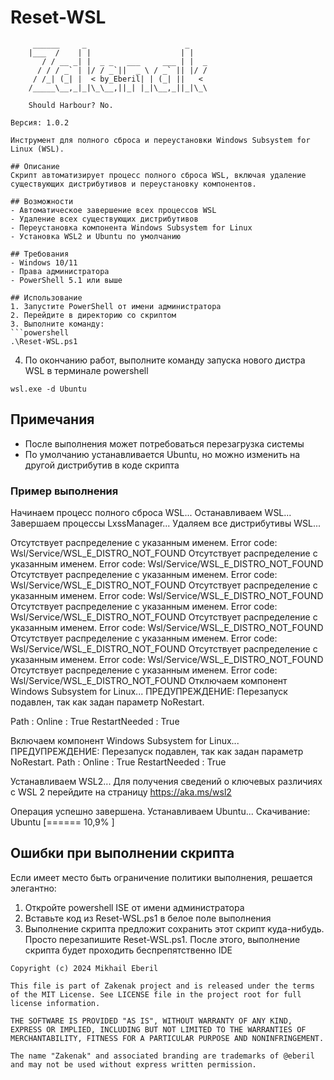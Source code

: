 # Reset-WSL
```ascii
     ______     _                      _    
    |___  /    | |                    | |   
       / / __ _| |  _ _   ___     ___ | |  _
      / / / _` | |/ / _`||  _ \ / _` || |/ /
     / /_| (_| |  < by_Eberil| | (_| ||   < 
    /_____\__,_|_|\_\__,||_| |_|\__,_||_|\_\
  
    Should Harbour?	No.

Версия: 1.0.2

Инструмент для полного сброса и переустановки Windows Subsystem for Linux (WSL).

## Описание
Скрипт автоматизирует процесс полного сброса WSL, включая удаление существующих дистрибутивов и переустановку компонентов.

## Возможности
- Автоматическое завершение всех процессов WSL
- Удаление всех существующих дистрибутивов
- Переустановка компонента Windows Subsystem for Linux
- Установка WSL2 и Ubuntu по умолчанию

## Требования
- Windows 10/11
- Права администратора
- PowerShell 5.1 или выше

## Использование
1. Запустите PowerShell от имени администратора
2. Перейдите в директорию со скриптом
3. Выполните команду: 
```powershell
.\Reset-WSL.ps1 
```
4. По окончанию работ, выполните команду запуска нового дистра WSL в терминале powershell
```
wsl.exe -d Ubuntu
```
## Примечания
- После выполнения может потребоваться перезагрузка системы
- По умолчанию устанавливается Ubuntu, но можно изменить на другой дистрибутив в коде скрипта

### Пример выполнения
Начинаем процесс полного сброса WSL...                                                                                                                                                 Останавливаем WSL...                                                                                                                                                                   
Завершаем процессы LxssManager...
Удаляем все дистрибутивы WSL...

Отсутствует распределение с указанным именем.
Error code: Wsl/Service/WSL_E_DISTRO_NOT_FOUND
Отсутствует распределение с указанным именем.
Error code: Wsl/Service/WSL_E_DISTRO_NOT_FOUND
Отсутствует распределение с указанным именем.
Error code: Wsl/Service/WSL_E_DISTRO_NOT_FOUND
Отсутствует распределение с указанным именем.
Error code: Wsl/Service/WSL_E_DISTRO_NOT_FOUND
Отсутствует распределение с указанным именем.
Error code: Wsl/Service/WSL_E_DISTRO_NOT_FOUND
Отсутствует распределение с указанным именем.
Error code: Wsl/Service/WSL_E_DISTRO_NOT_FOUND
Отсутствует распределение с указанным именем.
Error code: Wsl/Service/WSL_E_DISTRO_NOT_FOUND
Отсутствует распределение с указанным именем.
Error code: Wsl/Service/WSL_E_DISTRO_NOT_FOUND
Отсутствует распределение с указанным именем.
Error code: Wsl/Service/WSL_E_DISTRO_NOT_FOUND
Отключаем компонент Windows Subsystem for Linux...
ПРЕДУПРЕЖДЕНИЕ: Перезапуск подавлен, так как задан параметр NoRestart.


Path          :
Online        : True
RestartNeeded : True

Включаем компонент Windows Subsystem for Linux...
ПРЕДУПРЕЖДЕНИЕ: Перезапуск подавлен, так как задан параметр NoRestart.
Path          :
Online        : True
RestartNeeded : True

Устанавливаем WSL2...
Для получения сведений о ключевых различиях с WSL 2 перейдите на страницу https://aka.ms/wsl2

Операция успешно завершена.
Устанавливаем Ubuntu...
Скачивание: Ubuntu
[======                    10,9%                           ]

## Ошибки при выполнении скрипта
Если имеет место быть ограничение политики выполнения, решается элегантно:
1. Откройте powershell ISE от имени администратора
2. Вставьте код из Reset-WSL.ps1 в белое поле выполнения
3. Выполнение скрипта предложит сохранить этот скрипт куда-нибудь. Просто перезапишите Reset-WSL.ps1. После этого, выполнение скрипта будет проходить беспрепятственно IDE

```plain text
Copyright (c) 2024 Mikhail Eberil

This file is part of Zakenak project and is released under the terms of the MIT License. See LICENSE file in the project root for full license information.

THE SOFTWARE IS PROVIDED "AS IS", WITHOUT WARRANTY OF ANY KIND, EXPRESS OR IMPLIED, INCLUDING BUT NOT LIMITED TO THE WARRANTIES OF MERCHANTABILITY, FITNESS FOR A PARTICULAR PURPOSE AND NONINFRINGEMENT.

The name "Zakenak" and associated branding are trademarks of @eberil and may not be used without express written permission.
```